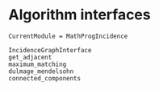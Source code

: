 # Algorithm interfaces

```@meta
CurrentModule = MathProgIncidence
```

```@docs
IncidenceGraphInterface
get_adjacent
maximum_matching
dulmage_mendelsohn
connected_components
```
